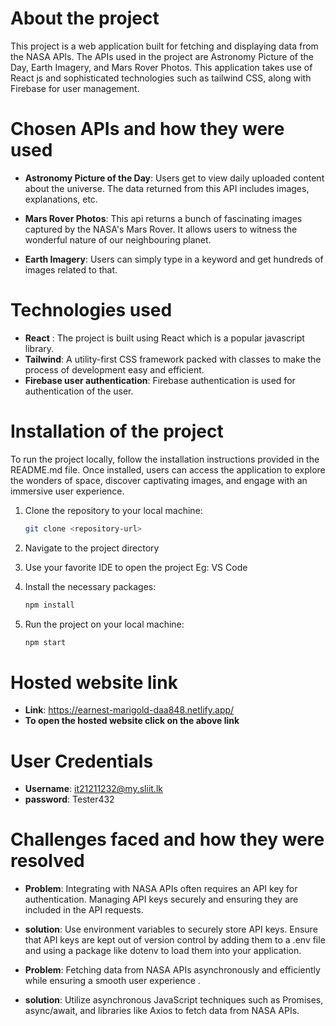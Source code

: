 # About the project

This project is a web application built for fetching and displaying data from the NASA APIs. The APIs used in the project are Astronomy Picture of the Day, Earth Imagery, and Mars Rover Photos. This application takes use of React js and sophisticated technologies such as tailwind CSS, along with Firebase for user management.

# Chosen APIs and how they were used

- **Astronomy Picture of the Day**: Users get to view daily uploaded content about the universe. The data returned from this API includes images, explanations, etc.

- **Mars Rover Photos**: This api returns a bunch of fascinating images captured by the NASA's Mars Rover. It allows users to witness the wonderful nature of our neighbouring planet.

- **Earth Imagery**: Users can simply type in a keyword and get hundreds of images related to that.

# Technologies used

- **React** : The project is built using React which is a popular javascript library.
- **Tailwind**: A utility-first CSS framework packed with classes to make the process of development easy and efficient.
- **Firebase user authentication**: Firebase authentication is used for authentication of the user.

# Installation of the project

To run the project locally, follow the installation instructions provided in the README.md file. Once installed, users can access the application to explore the wonders of space, discover captivating images, and engage with an immersive user experience.

1. Clone the repository to your local machine:

   ```bash
   git clone <repository-url>

   ```

2. Navigate to the project directory

3. Use your favorite IDE to open the project
   Eg: VS Code

4. Install the necessary packages:

   ```bash
   npm install

   ```

5. Run the project on your local machine:
   ```bash
   npm start
   ```

# Hosted website link

- **Link**: https://earnest-marigold-daa848.netlify.app/
- **To open the hosted website click on the above link**

# User Credentials

- **Username**: it21211232@my.sliit.lk
- **password**: Tester432

# Challenges faced and how they were resolved

- **Problem**: Integrating with NASA APIs often requires an API key for authentication. Managing API keys securely and ensuring they are included in the API requests.
- **solution**: Use environment variables to securely store API keys. Ensure that API keys are kept out of version control by adding them to a .env file and using a package like dotenv to load them into your application.

- **Problem**: Fetching data from NASA APIs asynchronously and efficiently while ensuring a smooth user experience .
- **solution**: Utilize asynchronous JavaScript techniques such as Promises, async/await, and libraries like Axios to fetch data from NASA APIs.
